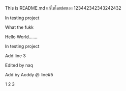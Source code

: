 
This is README.md แก้ไขโดยข่อยเอง 123442342343242432


In testing project








What the fukk








Hello World.......

In testing project

Add line 3



Edited by naq


Add by Aoddy @ line#5








1
2
3
